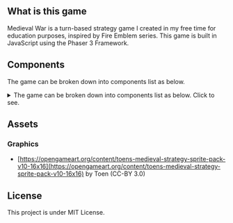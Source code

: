 ## What is this game

Medieval War is a turn-based strategy game I created in my free time for education purposes, inspired by Fire Emblem series. This game is built in JavaScript using the Phaser 3 Framework.

## Components
The game can be broken down into components list as below.
<details><summary>The game can be broken down into components list as below. Click to see.</summary>
1. Core gameplay

    1. Map

        1. Map data

        2. Map loading

        3. Cursor

        4. Control

            * Interaction (Select, Cancel etc)

            * Movement

        5. Context menu

            * List action

            * Interaction

        6. Camera

    2. Unit

        1. Initialize units

        2. Movement

            * Movable location

            * Path finding

            * Actions

    3. Attack enemy unit

    4. Ally Support

    5. Battle system

        1. Hit - evasion calculation

        2. Damage calculation

        3. Support calculation

    6. Map objectives

2. Character

    1. Classes
    2. Character data

    3. Character sprite - animation

    4. Leveling system

3. Items

    1. Unit inventory

    2. Unit equipment

    3. Trade

    4. Shop

</details>


## Assets

### Graphics
* [https://opengameart.org/content/toens-medieval-strategy-sprite-pack-v10-16x16](https://opengameart.org/content/toens-medieval-strategy-sprite-pack-v10-16x16) by Toen (CC-BY 3.0)

## License

This project is under MIT License.